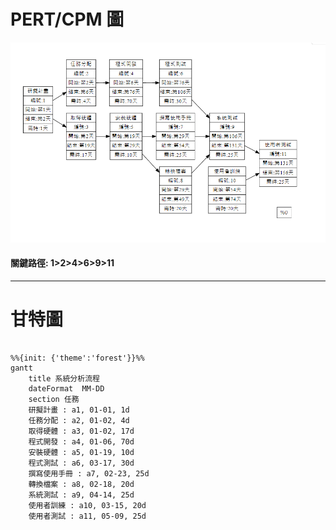 # PERT/CPM 圖
![PERT 圖](pert-img.png)
#### 關鍵路徑: 1>2>4>6>9>11
---
# 甘特圖
```mermaid

%%{init: {'theme':'forest'}}%%
gantt
    title 系統分析流程
    dateFormat  MM-DD
    section 任務
    研擬計畫 : a1, 01-01, 1d
    任務分配 : a2, 01-02, 4d
    取得硬體 : a3, 01-02, 17d
    程式開發 : a4, 01-06, 70d
    安裝硬體 : a5, 01-19, 10d
    程式測試 : a6, 03-17, 30d
    撰寫使用手冊 : a7, 02-23, 25d
    轉換檔案 : a8, 02-18, 20d
    系統測試 : a9, 04-14, 25d
    使用者訓練 : a10, 03-15, 20d
    使用者測試 : a11, 05-09, 25d

```
